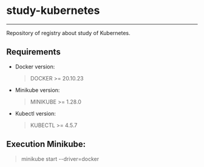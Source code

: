 # study-kubernetes
---
Repository of registry about study of Kubernetes.

## Requirements

- Docker version:

  > DOCKER >=  20.10.23

- Minikube version:

  > MINIKUBE >= 1.28.0
  
- Kubectl version:

  > KUBECTL >= 4.5.7


## Execution Minikube:

  > minikube start --driver=docker
